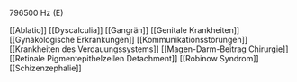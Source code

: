 796500 Hz (E)

[[Ablatio]]
[[Dyscalculia]]
[[Gangrän]]
[[Genitale Krankheiten]]
[[Gynäkologische Erkrankungen]]
[[Kommunikationsstörungen]]
[[Krankheiten des Verdauungssystems]]
[[Magen-Darm-Beitrag Chirurgie]]
[[Retinale Pigmentepithelzellen Detachment]]
[[Robinow Syndrom]]
[[Schizenzephalie]]